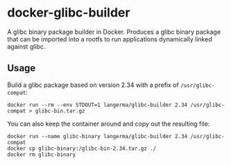 # docker-glibc-builder

A glibc binary package builder in Docker. Produces a glibc binary package that can be imported into a rootfs to run applications dynamically linked against glibc.

## Usage

Build a glibc package based on version 2.34 with a prefix of `/usr/glibc-compat`:

    docker run --rm --env STDOUT=1 langerma/glibc-builder 2.34 /usr/glibc-compat > glibc-bin.tar.gz

You can also keep the container around and copy out the resulting file:

    docker run --name glibc-binary langerma/glibc-builder 2.34 /usr/glibc-compat
    docker cp glibc-binary:/glibc-bin-2.34.tar.gz ./
    docker rm glibc-binary
